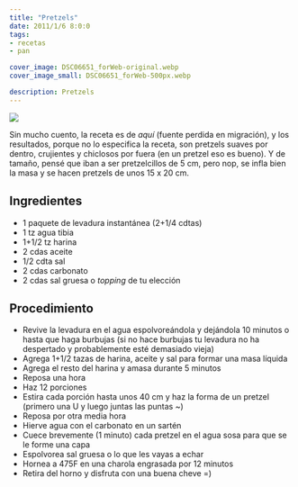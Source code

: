```yaml
---
title: "Pretzels"
date: 2011/1/6 8:0:0
tags:
- recetas
- pan

cover_image: DSC06651_forWeb-original.webp
cover_image_small: DSC06651_forWeb-500px.webp

description: Pretzels
---
```



[![](DSC06651_forWeb-800px.webp)](DSC06651_forWeb-original.webp)

Sin mucho cuento, la receta es de *aquí* (fuente perdida en migración), y los resultados, porque no lo especifica la receta, son pretzels suaves por dentro, crujientes y chiclosos por fuera (en un pretzel eso es bueno). Y de tamaño, pensé que iban a ser pretzelcillos de 5 cm, pero nop, se infla bien la masa y se hacen pretzels de unos 15 x 20 cm.

## Ingredientes

*   1 paquete de levadura instantánea (2+1/4 cdtas)
*   1 tz agua tibia
*   1+1/2 tz harina
*   2 cdas aceite
*   1/2 cdta sal
*   2 cdas carbonato
*   2 cdas sal gruesa o *topping* de tu elección

## Procedimiento

*   Revive la levadura en el agua espolvoreándola y dejándola 10 minutos o hasta que haga burbujas (si no hace burbujas tu levadura no ha despertado y probablemente esté demasiado vieja)
*   Agrega 1+1/2 tazas de harina, aceite y sal para formar una masa líquida
*   Agrega el resto del harina y amasa durante 5 minutos
*   Reposa una hora
*   Haz 12 porciones
*   Estira cada porción hasta unos 40 cm y haz la forma de un pretzel (primero una U y luego juntas las puntas ~)
*   Reposa por otra media hora
*   Hierve agua con el carbonato en un sartén
*   Cuece brevemente (1 minuto) cada pretzel en el agua sosa para que se le forme una capa
*   Espolvorea sal gruesa o lo que les vayas a echar
*   Hornea a 475F en una charola engrasada por 12 minutos
*   Retira del horno y disfruta con una buena cheve =)
